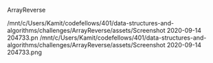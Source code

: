 
ArrayReverse 

/mnt/c/Users/Kamit/codefellows/401/data-structures-and-algorithms/challenges/ArrayReverse/assets/Screenshot 2020-09-14 204733.pn
/mnt/c/Users/Kamit/codefellows/401/data-structures-and-algorithms/challenges/ArrayReverse/assets/Screenshot 2020-09-14 204733.png
 
